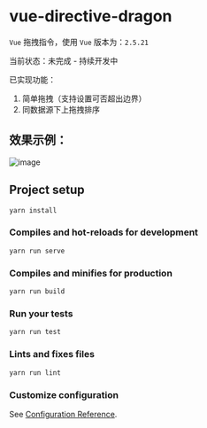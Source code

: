 # vue-directive-dragon

`Vue` 拖拽指令，使用 `Vue` 版本为：`2.5.21`

当前状态：未完成 - 持续开发中

已实现功能：
1. 简单拖拽（支持设置可否超出边界）
2. 同数据源下上拖拽排序

## 效果示例：
![image](https://github.com/yuge9413/vue-directive-dragon/blob/master/src/assets/example.gif)

## Project setup
```
yarn install
```

### Compiles and hot-reloads for development
```
yarn run serve
```

### Compiles and minifies for production
```
yarn run build
```

### Run your tests
```
yarn run test
```

### Lints and fixes files
```
yarn run lint
```

### Customize configuration
See [Configuration Reference](https://cli.vuejs.org/config/).

